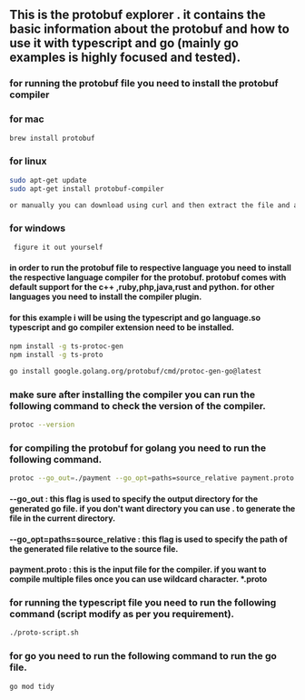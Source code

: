 ## This is the protobuf explorer . it contains the basic information about the protobuf and how to use it with typescript and go (mainly go examples is highly focused and tested).


### for running the protobuf file you need to install the protobuf compiler

### for mac
```bash
brew install protobuf

```

### for linux
```bash
sudo apt-get update
sudo apt-get install protobuf-compiler

or manually you can download using curl and then extract the file and add the bin directory to the path.
```

### for windows 

```bash
 figure it out yourself

```


#### in order to run the protobuf file to respective language you need to install the respective language compiler for the protobuf. protobuf comes with default support for the c++ ,ruby,php,java,rust and python. for other languages you need to install the compiler plugin.



#### for this example i will be using the typescript and go language.so typescript and go compiler extension need to be installed.

```bash
npm install -g ts-protoc-gen
npm install -g ts-proto

go install google.golang.org/protobuf/cmd/protoc-gen-go@latest
```


### make sure after installing the compiler you can run the following command to check the version of the compiler.

```bash
protoc --version
```


### for compiling the protobuf for golang you need to run the following command.

```bash
protoc --go_out=./payment --go_opt=paths=source_relative payment.proto
```

#### --go_out : this flag is used to specify the output directory for the generated go file. if you don't want directory you can use . to generate the file in the current directory.

#### --go_opt=paths=source_relative : this flag is used to specify the path of the generated file relative to the source file.

#### payment.proto : this is the input file for the compiler. if you want to compile multiple files once you can use wildcard character. *.proto


### for running the typescript file you need to run the following command (script modify as per you requirement).

```bash
./proto-script.sh

```




### for go you need to run the following command to run the go file.

```bash
go mod tidy
```